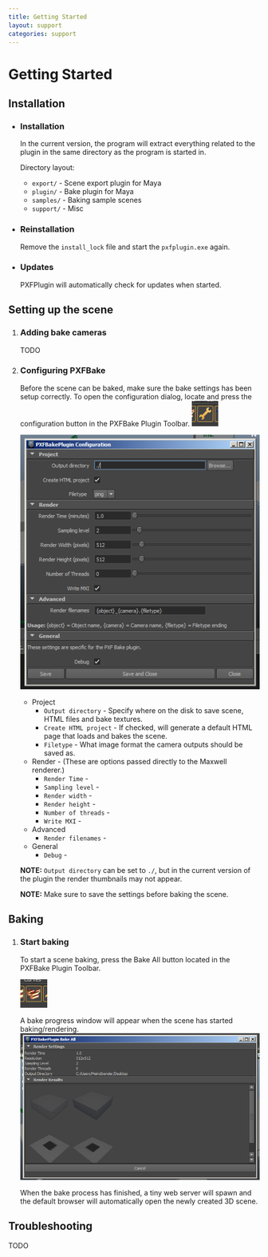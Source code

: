 ```yaml
---
title: Getting Started
layout: support
categories: support
---
```


Getting Started
===============

Installation
------------
* ### Installation
	
	In the current version, the program will extract everything related to the plugin in the same directory as the program is started in.

	Directory layout:
	* `export/` - Scene export plugin for Maya
	* `plugin/` - Bake plugin for Maya
	* `samples/` - Baking sample scenes
	* `support/` - Misc


* ### Reinstallation
	Remove the `install_lock` file and start the `pxfplugin.exe` again.

* ### Updates

	PXFPlugin will automatically check for updates when started.


Setting up the scene
--------------------
1. ### Adding bake cameras
	TODO

2. ### Configuring PXFBake
	Before the scene can be baked, make sure the bake settings has been setup correctly. To open the configuration
	dialog, locate and press the configuration button in the PXFBake Plugin Toolbar.
	![Configure button](/static/help_config_button.png)

	![Configuration Overview](/static/help_config_overview.png)
	* Project
		* `Output directory` - Specify where on the disk to save scene, HTML files and bake textures.
		* `Create HTML project` - If checked, will generate a default HTML page that loads and bakes the scene.
		* `Filetype` - What image format the camera outputs should be saved as.
	* Render - (These are options passed directly to the Maxwell renderer.)
		* `Render Time` - 
		* `Sampling level` - 
		* `Render width` - 
		* `Render height` - 
		* `Number of threads` - 
		* `Write MXI` - 
	* Advanced
		* `Render filenames` - 
	* General
		* `Debug` - 


	**NOTE:** `Output directory` can be set to `./`, but in the current version of the plugin the render thumbnails may not appear.

	**NOTE:** Make sure to save the settings before baking the scene.

Baking
------
1. ### Start baking
	To start a scene baking, press the Bake All button located in the PXFBake Plugin Toolbar.

	![Bake All button](/static/help_bakeall_button.png)

	A bake progress window will appear when the scene has started baking/rendering.
	![Bake All overview](/static/help_bakeall_overview.png)

	When the bake process has finished, a tiny web server will spawn and the default browser will automatically open the newly created 3D scene.

Troubleshooting
---------------
TODO
